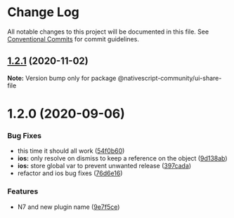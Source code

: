 # Change Log

All notable changes to this project will be documented in this file.
See [Conventional Commits](https://conventionalcommits.org) for commit guidelines.

## [1.2.1](https://github.com/nativescript-community/ui-share-file/compare/v1.2.0...v1.2.1) (2020-11-02)

**Note:** Version bump only for package @nativescript-community/ui-share-file





# 1.2.0 (2020-09-06)


### Bug Fixes

* this time it should all work ([54f0b60](https://github.com/nativescript-community/ui-share-file/commit/54f0b60196e7f209e99bd73575c38b7eb0fd1af2))
* **ios:** only resolve on dismiss to keep a reference on the object ([9d138ab](https://github.com/nativescript-community/ui-share-file/commit/9d138ab4d7cb730f2f3a967a6eebbc35bae78c13))
* **ios:** store global var to prevent unwanted release ([397cada](https://github.com/nativescript-community/ui-share-file/commit/397cadaf67daf1973443675753149eac1a95ab8b))
* refactor and ios bug fixes ([76d6e16](https://github.com/nativescript-community/ui-share-file/commit/76d6e16997c08eb3e1e8d4ecd6ff71bcf0dc7b3f))


### Features

* N7 and new plugin name ([9e7f5ce](https://github.com/nativescript-community/ui-share-file/commit/9e7f5cee5016388cd0decd981481ba9777e84a33))
